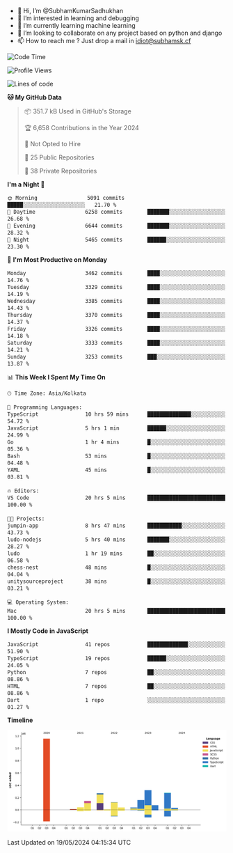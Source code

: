 - 👋 Hi, I’m @SubhamKumarSadhukhan
- 👀 I’m interested in learning and debugging
- 🌱 I’m currently learning machine learning
- 💞️ I’m looking to collaborate on any project based on python and django
- 📫 How to reach me ?
      Just drop a mail in idiot@subhamsk.cf

<!---
SubhamKumarSadhukhan/SubhamKumarSadhukhan is a ✨ special ✨ repository because its `README.md` (this file) appears on your GitHub profile.
You can click the Preview link to take a look at your changes.
--->


<!--START_SECTION:waka-->
![Code Time](http://img.shields.io/badge/Code%20Time-2%2C197%20hrs%2019%20mins-blue)

![Profile Views](http://img.shields.io/badge/Profile%20Views-0-blue)

![Lines of code](https://img.shields.io/badge/From%20Hello%20World%20I%27ve%20Written-2.7%20million%20lines%20of%20code-blue)

**🐱 My GitHub Data** 

> 📦 351.7 kB Used in GitHub's Storage 
 > 
> 🏆 6,658 Contributions in the Year 2024
 > 
> 🚫 Not Opted to Hire
 > 
> 📜 25 Public Repositories 
 > 
> 🔑 38 Private Repositories 
 > 
**I'm a Night 🦉** 

```text
🌞 Morning                5091 commits        █████░░░░░░░░░░░░░░░░░░░░   21.70 % 
🌆 Daytime                6258 commits        ███████░░░░░░░░░░░░░░░░░░   26.68 % 
🌃 Evening                6644 commits        ███████░░░░░░░░░░░░░░░░░░   28.32 % 
🌙 Night                  5465 commits        ██████░░░░░░░░░░░░░░░░░░░   23.30 % 
```
📅 **I'm Most Productive on Monday** 

```text
Monday                   3462 commits        ████░░░░░░░░░░░░░░░░░░░░░   14.76 % 
Tuesday                  3329 commits        ████░░░░░░░░░░░░░░░░░░░░░   14.19 % 
Wednesday                3385 commits        ████░░░░░░░░░░░░░░░░░░░░░   14.43 % 
Thursday                 3370 commits        ████░░░░░░░░░░░░░░░░░░░░░   14.37 % 
Friday                   3326 commits        ████░░░░░░░░░░░░░░░░░░░░░   14.18 % 
Saturday                 3333 commits        ████░░░░░░░░░░░░░░░░░░░░░   14.21 % 
Sunday                   3253 commits        ███░░░░░░░░░░░░░░░░░░░░░░   13.87 % 
```


📊 **This Week I Spent My Time On** 

```text
🕑︎ Time Zone: Asia/Kolkata

💬 Programming Languages: 
TypeScript               10 hrs 59 mins      ██████████████░░░░░░░░░░░   54.72 % 
JavaScript               5 hrs 1 min         ██████░░░░░░░░░░░░░░░░░░░   24.99 % 
Go                       1 hr 4 mins         █░░░░░░░░░░░░░░░░░░░░░░░░   05.36 % 
Bash                     53 mins             █░░░░░░░░░░░░░░░░░░░░░░░░   04.48 % 
YAML                     45 mins             █░░░░░░░░░░░░░░░░░░░░░░░░   03.81 % 

🔥 Editors: 
VS Code                  20 hrs 5 mins       █████████████████████████   100.00 % 

🐱‍💻 Projects: 
jumpin-app               8 hrs 47 mins       ███████████░░░░░░░░░░░░░░   43.73 % 
ludo-nodejs              5 hrs 40 mins       ███████░░░░░░░░░░░░░░░░░░   28.27 % 
ludo                     1 hr 19 mins        ██░░░░░░░░░░░░░░░░░░░░░░░   06.58 % 
chess-nest               48 mins             █░░░░░░░░░░░░░░░░░░░░░░░░   04.04 % 
unitysourceproject       38 mins             █░░░░░░░░░░░░░░░░░░░░░░░░   03.21 % 

💻 Operating System: 
Mac                      20 hrs 5 mins       █████████████████████████   100.00 % 
```

**I Mostly Code in JavaScript** 

```text
JavaScript               41 repos            █████████████░░░░░░░░░░░░   51.90 % 
TypeScript               19 repos            ██████░░░░░░░░░░░░░░░░░░░   24.05 % 
Python                   7 repos             ██░░░░░░░░░░░░░░░░░░░░░░░   08.86 % 
HTML                     7 repos             ██░░░░░░░░░░░░░░░░░░░░░░░   08.86 % 
Dart                     1 repo              ░░░░░░░░░░░░░░░░░░░░░░░░░   01.27 % 
```



**Timeline**

![Lines of Code chart](https://raw.githubusercontent.com/SubhamKumarSadhukhan/SubhamKumarSadhukhan/main/assets/bar_graph.png)


 Last Updated on 19/05/2024 04:15:34 UTC
<!--END_SECTION:waka-->
